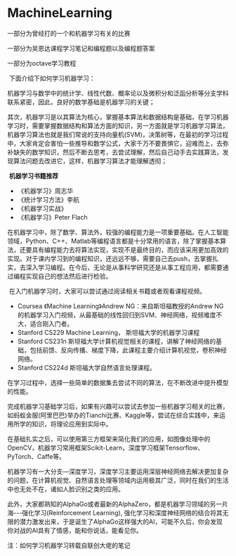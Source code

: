 # MachineLearning
一部分为曾经打的一个和机器学习有关的比赛

一部分为吴恩达课程学习笔记和编程题以及编程题答案

一部分为octave学习教程

​	下面介绍下如何学习机器学习：

​	机器学习与数学中的统计学、线性代数、概率论以及微积分和泛函分析等分支学科联系紧密，因此，良好的数学基础是机器学习的关键；

​	其次，机器学习是以其算法为核心，掌握基本算法和数据结构是基础，在学习机器学习时，需要掌握数据结构和算法方面的知识，另一方面就是学习机器学习算法，机器学习算法也就是我们常说的支持向量机(SVM)，决策树等，在最初的学习过程中，大家肯定会害怕一些推导和数学公式，大家千万不要畏惧它，迎难而上，去弥补缺失的数学知识，然后不断去思考，去尝试理解，然后自己动手去实践算法，发现算法问题去改进它，这样，机器学习算法才能理解透彻；

​	**机器学习书籍推荐**

- 《机器学习》周志华
- 《统计学习方法》李航
- 《机器学习实战》
- 《机器学习》Peter Flach

​	在机器学习中，除了数学、算法外，较强的编程能力是一项重要基础。在人工智能领域，Python、C++、Matlab等编程语言都是十分常用的语言，除了掌握基本算法，还要具有编程能力去将算法实现，实现不是最终目的，而应该采用更加高效的实现。对于课内学习到的编程知识，还远远不够，需要自己去push，去掌握扎实，去深入学习编程。在今后，无论是从事科学研究还是从事工程应用，都需要通过编程实现自己的想法然后进行检验。

​	在入门机器学习时，大家可以尝试通过阅读相关书籍或者观看课程视频。

- Coursea 《Machine Learning》Andrew NG：来自斯坦福教授的Andrew NG的机器学习入门视频，从最基础的线性回归到SVM、神经网络，视频难度不大，适合刚入门者。
- Stanford CS229 Machine Learning， 斯坦福大学的机器学习课程
- Stanford CS231n 斯坦福大学计算机视觉相关的课程，讲解了神经网络的基础，包括前馈、反向传播、梯度下降，此课程主要介绍计算机视觉，卷积神经网络。
- Stanford CS224d 斯坦福大学自然语言处理课程。

​	在学习过程中，选择一些简单的数据集去尝试不同的算法，在不断改进中提升模型的性能。

​	完成机器学习基础学习后，如果有兴趣可以尝试去参加一些机器学习相关的比赛，如蚂蚁金服(阿里巴巴)举办的Tianchi比赛、Kaggle等，尝试在综合实践中，来运用所学的知识，将理论应用到实际中。

​	在基础扎实之后，可以使用第三方框架来简化我们的应用，如图像处理中的OpenCV，机器学习常用框架Scikit-Learn，深度学习框架Tensorflow、PyTorch、Caffe等。

​	机器学习有一大分支—深度学习，深度学习主要运用深层神经网络去解决更加复杂的问题，在计算机视觉、自然语言处理等领域内运用极其广泛，同时在我们的生活中也无处不在，诸如人脸识别之类的应用。

​	此外，大家都熟知的AlphaGo或者最新的AlphaZero，都是机器学习领域的另一片海---强化学习(Reinforcement Learning), 强化学习和深度神经网络的结合将其无限的潜力激发出来，于是诞生了AlphaGo这样强大的AI，可能不久后，你会发现你对战的AI具有了情感，能和你说话，能看见你。

注：如何学习机器学习转载自联创大佬的笔记
